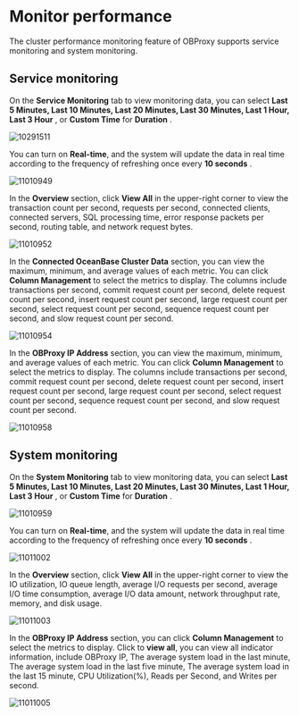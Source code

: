 # Monitor performance

The cluster performance monitoring feature of OBProxy supports service monitoring and system monitoring.

## Service monitoring

On the **Service Monitoring** tab to view monitoring data, you can select **Last 5 Minutes, Last 10 Minutes, Last 20 Minutes, Last 30 Minutes, Last 1 Hour, Last 3 Hour** , or **Custom Time** for **Duration** .

![10291511](https://help-static-aliyun-doc.aliyuncs.com/assets/img/en-US/6559917361/p345771.png)

You can turn on **Real-time**, and the system will update the data in real time according to the frequency of refreshing once every **10 seconds** .

![11010949](https://help-static-aliyun-doc.aliyuncs.com/assets/img/en-US/7559917361/p345927.png)

In the **Overview** section, click **View All** in the upper-right corner to view the transaction count per second, requests per second, connected clients, connected servers, SQL processing time, error response packets per second, routing table, and network request bytes.

![11010952](https://help-static-aliyun-doc.aliyuncs.com/assets/img/en-US/7559917361/p345928.png)

In the **Connected OceanBase Cluster Data** section, you can view the maximum, minimum, and average values of each metric. You can click **Column Management** to select the metrics to display. The columns include transactions per second, commit request count per second, delete request count per second, insert request count per second, large request count per second, select request count per second, sequence request count per second, and slow request count per second.

![11010954](https://help-static-aliyun-doc.aliyuncs.com/assets/img/en-US/7559917361/p345929.png)

In the **OBProxy IP Address** section, you can view the maximum, minimum, and average values of each metric. You can click **Column Management** to select the metrics to display. The columns include transactions per second, commit request count per second, delete request count per second, insert request count per second, large request count per second, select request count per second, sequence request count per second, and slow request count per second.

![11010958](https://help-static-aliyun-doc.aliyuncs.com/assets/img/en-US/7559917361/p345934.png)

## System monitoring

On the **System Monitoring** tab to view monitoring data, you can select **Last 5 Minutes, Last 10 Minutes, Last 20 Minutes, Last 30 Minutes, Last 1 Hour, Last 3 Hour** , or **Custom Time** for **Duration** .

![11010959](https://help-static-aliyun-doc.aliyuncs.com/assets/img/en-US/7559917361/p345935.png)

You can turn on **Real-time**, and the system will update the data in real time according to the frequency of refreshing once every **10 seconds** .

![11011002](https://help-static-aliyun-doc.aliyuncs.com/assets/img/en-US/7559917361/p345937.png)

In the **Overview** section, click **View All** in the upper-right corner to view the IO utilization, IO queue length, average I/O requests per second, average I/O time consumption, average I/O data amount, network throughput rate, memory, and disk usage.

![11011003](https://help-static-aliyun-doc.aliyuncs.com/assets/img/en-US/8559917361/p345938.png)

In the **OBProxy IP Address** section, you can click **Column Management** to select the metrics to display. Click to **view all**, you can view all indicator information, include OBProxy IP, The average system load in the last minute, The average system load in the last five minute, The average system load in the last 15 minute, CPU Utilization(%), Reads per Second, and Writes per second.

![11011005](https://help-static-aliyun-doc.aliyuncs.com/assets/img/en-US/8559917361/p345939.png)
